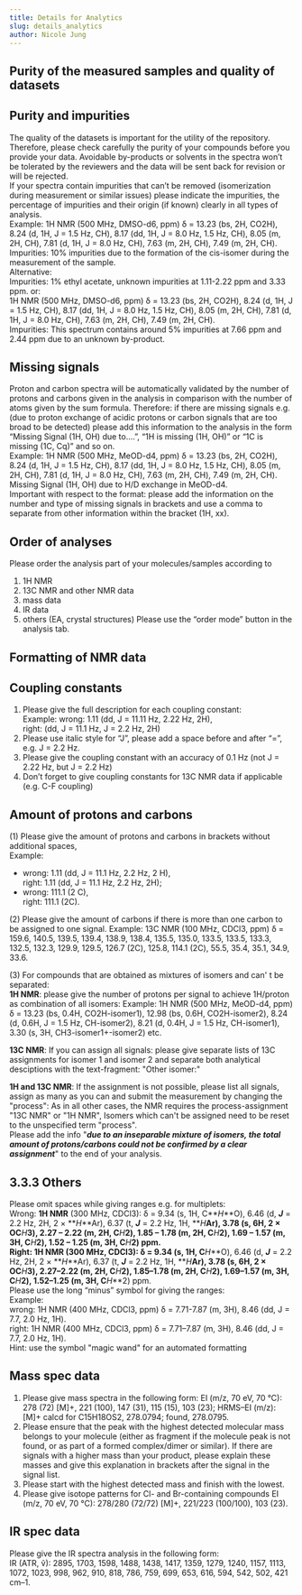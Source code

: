 ```yaml
---
title: Details for Analytics
slug: details_analytics
author: Nicole Jung
---
```


## Purity of the measured samples and quality of datasets
## Purity and impurities

The quality of the datasets is important for the utility of the repository. Therefore, please check carefully the purity of your compounds before you provide your data. Avoidable by-products or solvents in the spectra won’t be tolerated by the reviewers and the data will be sent back for revision or will be rejected. <!--truncate-->  
If your spectra contain impurities that can’t be removed (isomerization during measurement or similar issues) please indicate the impurities, the percentage of impurities and their origin (if known) clearly in all types of analysis.  
Example: 1H NMR (500 MHz, DMSO-d6, ppm) δ = 13.23 (bs, 2H, CO2H), 8.24 (d, 1H, J = 1.5 Hz, CH), 8.17 (dd, 1H, J = 8.0 Hz, 1.5 Hz, CH), 8.05 (m, 2H, CH), 7.81 (d, 1H, J = 8.0 Hz, CH), 7.63 (m, 2H, CH), 7.49 (m, 2H, CH).   
Impurities: 10% impurities due to the formation of the cis-isomer during the measurement of the sample.   
Alternative:   
Impurities: 1% ethyl acetate, unknown impurities at 1.11-2.22 ppm and 3.33 ppm.
or:   
1H NMR (500 MHz, DMSO-d6, ppm) δ = 13.23 (bs, 2H, CO2H), 8.24 (d, 1H, J = 1.5 Hz, CH), 8.17 (dd, 1H, J = 8.0 Hz, 1.5 Hz, CH), 8.05 (m, 2H, CH), 7.81 (d, 1H, J = 8.0 Hz, CH), 7.63 (m, 2H, CH), 7.49 (m, 2H, CH).  
Impurities: This spectrum contains around 5% impurities at 7.66 ppm and 2.44 ppm due to an unknown by-product.
## Missing signals 

Proton and carbon spectra will be automatically validated by the number of protons and carbons given in the analysis in comparison with the number of atoms given by the sum formula. Therefore: if there are missing signals e.g. (due to proton exchange of acidic protons or carbon signals that are too broad to be detected) please add this information to the analysis in the form “Missing Signal (1H, OH) due to....”, “1H is missing (1H, OH)” or “1C is missing (1C, Cq)” and so on.  
Example: 1H NMR (500 MHz, MeOD-d4, ppm) δ = 13.23 (bs, 2H, CO2H), 8.24 (d, 1H, J = 1.5 Hz, CH), 8.17 (dd, 1H, J = 8.0 Hz, 1.5 Hz, CH), 8.05 (m, 2H, CH), 7.81 (d, 1H, J = 8.0 Hz, CH), 7.63 (m, 2H, CH), 7.49 (m, 2H, CH). Missing Signal (1H, OH) due to H/D exchange in MeOD-d4.  
Important with respect to the format: please add the information on the number and type of missing signals in brackets and use a comma to separate from other information within the bracket (1H, xx). 

## Order of analyses
Please order the analysis part of your molecules/samples according to 
1. 1H NMR
2. 13C NMR and other NMR data
3. mass data
4. IR data
5. others (EA, crystal structures)
Please use the “order mode” button in the analysis tab. 
## Formatting of NMR data
## Coupling constants
1. Please give the full description for each coupling constant:   
Example: wrong: 1.11 (dd, J = 11.11 Hz, 2.22 Hz, 2H),  
right: (dd, J = 11.1 Hz, J = 2.2 Hz, 2H)
2. Please use italic style for “J”, please add a space before and after “=”, e.g. J = 2.2 Hz.
3. Please give the coupling constant with an accuracy of 0.1 Hz (not J = 2.22 Hz, but J = 2.2 Hz)
4. Don’t forget to give coupling constants for 13C NMR data if applicable (e.g. C-F coupling)
## Amount of protons and carbons
(1) Please give the amount of protons and carbons in brackets without additional spaces,  
Example: 
- wrong: 1.11 (dd, J = 11.1 Hz, 2.2 Hz, 2 H),  
right: 1.11 (dd, J = 11.1 Hz, 2.2 Hz, 2H); 
- wrong: 111.1 (2 C),  
right: 111.1 (2C). 


(2) Please give the amount of carbons if there is more than one carbon to be assigned to one signal. 
Example: 13C NMR (100 MHz, CDCl3, ppm) δ = 159.6, 140.5, 139.5, 139.4, 138.9, 138.4, 135.5, 135.0, 133.5, 133.5, 133.3, 132.5, 132.3, 129.9, 129.5, 126.7 (2C), 125.8, 114.1 (2C), 55.5, 35.4, 35.1, 34.9, 33.6.


(3) For compounds that are obtained as mixtures of isomers and can' t be separated:      
**1H NMR**: please give the number of protons per signal to achieve 1H/proton as combination of all isomers: 
Example: 1H NMR (500 MHz, MeOD-d4, ppm) δ = 13.23 (bs, 0.4H, CO2H-isomer1), 12.98 (bs, 0.6H, CO2H-isomer2), 8.24 (d, 0.6H, J = 1.5 Hz, CH-isomer2), 8.21 (d, 0.4H, J = 1.5 Hz, CH-isomer1), 3.30 (s, 3H, CH3-isomer1+-isomer2) etc. 

**13C NMR**: If you can assign all signals: please give separate lists of 13C assignments for isomer 1 and isomer 2 and separate both analytical desciptions with the text-fragment: "Other isomer:" 

**1H and 13C NMR**: If the assignment is not possible, please list all signals, assign as many as you can and submit the measurement by changing the "process": As in all other cases, the NMR requires the process-assignment "13C NMR" or "1H NMR", Isomers which can't be assigned need to be reset to the unspecified term "process".  
Please add the info "**_due to an inseparable mixture of isomers, the total amount of protons/carbons could not be confirmed by a clear assignment_**" to the end of your analysis.
## 3.3.3 Others

Please omit spaces while giving ranges e.g. for multiplets:  
Wrong: **1H NMR** (300 MHz, CDCl3): δ = 9.34 (s, 1H, C**_H_**O), 6.46 (d, **_J_** = 2.2 Hz, 2H, 2 × **_H_**Ar), 6.37 (t, **_J_** = 2.2 Hz, 1H, **_H_**Ar), 3.78 (s, 6H, 2 × OC**_H_**3), 2.27 – 2.22 (m, 2H, C**_H_**2), 1.85 – 1.78 (m, 2H, C**_H_**2), 1.69 – 1.57 (m, 3H, C**_H_**2), 1.52 – 1.25 (m, 3H, C**_H_**2) ppm.  
Right: **1H NMR** (300 MHz, CDCl3): δ = 9.34 (s, 1H, C**_H_**O), 6.46 (d, **_J_** = 2.2 Hz, 2H, 2 × **_H_**Ar), 6.37 (t, **_J_** = 2.2 Hz, 1H, **_H_**Ar), 3.78 (s, 6H, 2 × OC**_H_**3), 2.27–2.22 (m, 2H, C**_H_**2), 1.85–1.78 (m, 2H, C**_H_**2), 1.69–1.57 (m, 3H, C**_H_**2), 1.52–1.25 (m, 3H, C**_H_**2) ppm.  
Please use the long “minus” symbol for giving the ranges:  
Example:   
wrong: 1H NMR (400 MHz, CDCl3, ppm) δ = 7.71-7.87 (m, 3H), 8.46 (dd, J = 7.7, 2.0 Hz, 1H).  
right: 1H NMR (400 MHz, CDCl3, ppm) δ = 7.71–7.87 (m, 3H), 8.46 (dd, J = 7.7, 2.0 Hz, 1H).  
Hint: use the symbol "magic wand" for an automated formatting 
## Mass spec data 

1. Please give mass spectra in the following form:
EI (m/z, 70 eV, 70 °C): 278 (72) [M]+, 221 (100), 147 (31), 115 (15), 103 (23); HRMS–EI (m/z): [M]+ calcd for C15H18OS2, 278.0794; found, 278.0795.
2. Please ensure that the peak with the highest detected molecular mass belongs to your molecule (either as fragment if the molecule peak is not found, or as part of a formed complex/dimer or similar). If there are signals with a higher mass than your product, please explain these masses and give this explanation in brackets after the signal in the signal list. 
3. Please start with the highest detected mass and finish with the lowest. 
4. Please give isotope patterns for Cl- and Br-containing compounds
EI (m/z, 70 eV, 70 °C): 278/280 (72/72) [M]+, 221/223 (100/100), 103 (23).
## IR spec data

Please give the IR spectra analysis in the following form:  
IR (ATR, ṽ): 2895, 1703, 1598, 1488, 1438, 1417, 1359, 1279, 1240, 1157, 1113, 1072, 1023, 998, 962, 910, 818, 786, 759, 699, 653, 616, 594, 542, 502, 421 cm–1.

